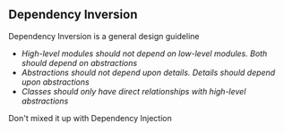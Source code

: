 ## Dependency Inversion
Dependency Inversion is a general design guideline
- *High-level modules should not depend on low-level modules. Both should depend on abstractions*
- *Abstractions should not depend upon details. Details should depend upon abstractions*
- *Classes should only have direct relationships with high-level abstractions*


Don't mixed it up with Dependency Injection
